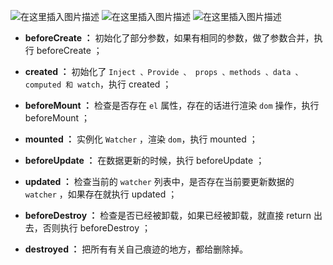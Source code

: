 ![在这里插入图片描述](https://img-blog.csdnimg.cn/20210306172331184.png?x-oss-process=image/watermark,type_ZmFuZ3poZW5naGVpdGk,shadow_10,text_aHR0cHM6Ly9ibG9nLmNzZG4ubmV0L3dlaXhpbl80Mzk3MzQxNQ==,size_16,color_FFFFFF,t_70)
![在这里插入图片描述](https://img-blog.csdnimg.cn/20210306171905852.png?x-oss-process=image/watermark,type_ZmFuZ3poZW5naGVpdGk,shadow_10,text_aHR0cHM6Ly9ibG9nLmNzZG4ubmV0L3dlaXhpbl80Mzk3MzQxNQ==,size_16,color_FFFFFF,t_70)
![在这里插入图片描述](https://img-blog.csdnimg.cn/20210306171921195.png?x-oss-process=image/watermark,type_ZmFuZ3poZW5naGVpdGk,shadow_10,text_aHR0cHM6Ly9ibG9nLmNzZG4ubmV0L3dlaXhpbl80Mzk3MzQxNQ==,size_16,color_FFFFFF,t_70)
- **beforeCreate ：** 初始化了部分参数，如果有相同的参数，做了参数合并，执行 beforeCreate ；

- **created ：** 初始化了 `Inject 、Provide 、 props 、methods 、data 、computed 和 watch`，执行 created ；

- **beforeMount ：** 检查是否存在 `el` 属性，存在的话进行渲染 `dom` 操作，执行 beforeMount ；

- **mounted ：** 实例化 `Watcher` ，渲染 `dom`，执行 mounted ；

- **beforeUpdate ：** 在数据更新的时候，执行 beforeUpdate ；

- **updated ：** 检查当前的 `watcher` 列表中，是否存在当前要更新数据的 `watcher` ，如果存在就执行 updated ；

- **beforeDestroy ：** 检查是否已经被卸载，如果已经被卸载，就直接 return 出去，否则执行 beforeDestroy ；

- **destroyed ：** 把所有有关自己痕迹的地方，都给删除掉。